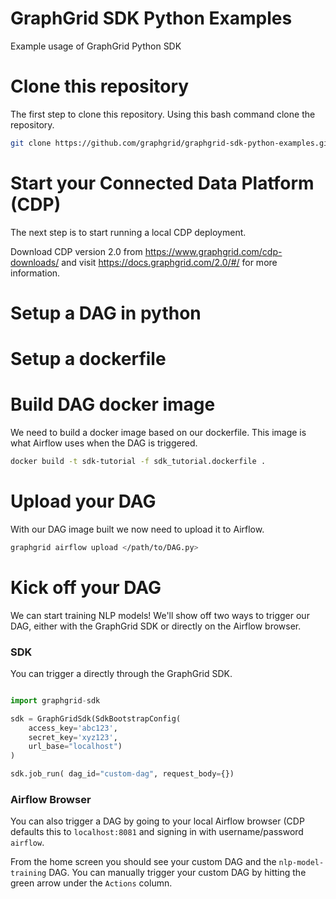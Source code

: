 # GraphGrid SDK Python Examples
Example usage of GraphGrid Python SDK

# Clone this repository
The first step to clone this repository. Using this bash command clone the repository.

```bash
git clone https://github.com/graphgrid/graphgrid-sdk-python-examples.git
```


# Start your Connected Data Platform (CDP)
The next step is to start running a local CDP deployment.

Download CDP version 2.0 from https://www.graphgrid.com/cdp-downloads/
and visit https://docs.graphgrid.com/2.0/#/ for more information.


# Setup a DAG in python

# Setup a dockerfile

# Build DAG docker image
We need to build a docker image based on our dockerfile. 
This image is what Airflow uses when the DAG is triggered.   

```bash
docker build -t sdk-tutorial -f sdk_tutorial.dockerfile .
```

# Upload your DAG
With our DAG image built we now need to upload it to Airflow.

```bash
graphgrid airflow upload </path/to/DAG.py>
```

# Kick off your DAG
We can start training NLP models!
We'll show off two ways to trigger our DAG, either with the GraphGrid SDK or directly on the Airflow browser.

### SDK
You can trigger a directly through the GraphGrid SDK.

```python

import graphgrid-sdk

sdk = GraphGridSdk(SdkBootstrapConfig(
    access_key='abc123',
    secret_key='xyz123',
    url_base="localhost")
)

sdk.job_run( dag_id="custom-dag", request_body={})
```



### Airflow Browser
You can also trigger a DAG by going to your local Airflow browser (CDP defaults this to `localhost:8081`
and signing in with username/password `airflow`.

From the home screen you should see your custom DAG and the `nlp-model-training` DAG. 
You can manually trigger your custom DAG by hitting the green arrow under the `Actions` column. 